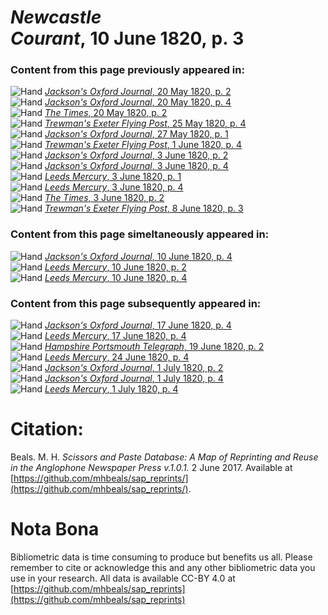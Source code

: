 # *Newcastle Courant*, 10 June 1820, p. 3  
  
### Content from this page previously appeared in:  
![Hand](http://scissorsandpaste.net/wp-content/uploads/2017/06/smallhandpointer.png) [*Jackson's Oxford Journal*, 20 May 1820, p. 2](https://mhbeals.github.io/sap_html/Jackson's-Oxford-Journal/Jackson's-Oxford-Journal-20-May-1820-p-2)  
![Hand](http://scissorsandpaste.net/wp-content/uploads/2017/06/smallhandpointer.png) [*Jackson's Oxford Journal*, 20 May 1820, p. 4](https://mhbeals.github.io/sap_html/Jackson's-Oxford-Journal/Jackson's-Oxford-Journal-20-May-1820-p-4)  
![Hand](http://scissorsandpaste.net/wp-content/uploads/2017/06/smallhandpointer.png) [*The Times*, 20 May 1820, p. 2](https://mhbeals.github.io/sap_html/The-Times/The-Times-20-May-1820-p-2)  
![Hand](http://scissorsandpaste.net/wp-content/uploads/2017/06/smallhandpointer.png) [*Trewman's Exeter Flying Post*, 25 May 1820, p. 4](https://mhbeals.github.io/sap_html/Trewman's-Exeter-Flying-Post/Trewman's-Exeter-Flying-Post-25-May-1820-p-4)  
![Hand](http://scissorsandpaste.net/wp-content/uploads/2017/06/smallhandpointer.png) [*Jackson's Oxford Journal*, 27 May 1820, p. 1](https://mhbeals.github.io/sap_html/Jackson's-Oxford-Journal/Jackson's-Oxford-Journal-27-May-1820-p-1)  
![Hand](http://scissorsandpaste.net/wp-content/uploads/2017/06/smallhandpointer.png) [*Trewman's Exeter Flying Post*, 1 June 1820, p. 4](https://mhbeals.github.io/sap_html/Trewman's-Exeter-Flying-Post/Trewman's-Exeter-Flying-Post-1-June-1820-p-4)  
![Hand](http://scissorsandpaste.net/wp-content/uploads/2017/06/smallhandpointer.png) [*Jackson's Oxford Journal*, 3 June 1820, p. 2](https://mhbeals.github.io/sap_html/Jackson's-Oxford-Journal/Jackson's-Oxford-Journal-3-June-1820-p-2)  
![Hand](http://scissorsandpaste.net/wp-content/uploads/2017/06/smallhandpointer.png) [*Jackson's Oxford Journal*, 3 June 1820, p. 4](https://mhbeals.github.io/sap_html/Jackson's-Oxford-Journal/Jackson's-Oxford-Journal-3-June-1820-p-4)  
![Hand](http://scissorsandpaste.net/wp-content/uploads/2017/06/smallhandpointer.png) [*Leeds Mercury*, 3 June 1820, p. 1](https://mhbeals.github.io/sap_html/Leeds-Mercury/Leeds-Mercury-3-June-1820-p-1)  
![Hand](http://scissorsandpaste.net/wp-content/uploads/2017/06/smallhandpointer.png) [*Leeds Mercury*, 3 June 1820, p. 4](https://mhbeals.github.io/sap_html/Leeds-Mercury/Leeds-Mercury-3-June-1820-p-4)  
![Hand](http://scissorsandpaste.net/wp-content/uploads/2017/06/smallhandpointer.png) [*The Times*, 3 June 1820, p. 2](https://mhbeals.github.io/sap_html/The-Times/The-Times-3-June-1820-p-2)  
![Hand](http://scissorsandpaste.net/wp-content/uploads/2017/06/smallhandpointer.png) [*Trewman's Exeter Flying Post*, 8 June 1820, p. 3](https://mhbeals.github.io/sap_html/Trewman's-Exeter-Flying-Post/Trewman's-Exeter-Flying-Post-8-June-1820-p-3)  
  
### Content from this page simeltaneously appeared in:  
![Hand](http://scissorsandpaste.net/wp-content/uploads/2017/06/smallhandpointer.png) [*Jackson's Oxford Journal*, 10 June 1820, p. 4](https://mhbeals.github.io/sap_html/Jackson's-Oxford-Journal/Jackson's-Oxford-Journal-10-June-1820-p-4)  
![Hand](http://scissorsandpaste.net/wp-content/uploads/2017/06/smallhandpointer.png) [*Leeds Mercury*, 10 June 1820, p. 2](https://mhbeals.github.io/sap_html/Leeds-Mercury/Leeds-Mercury-10-June-1820-p-2)  
![Hand](http://scissorsandpaste.net/wp-content/uploads/2017/06/smallhandpointer.png) [*Leeds Mercury*, 10 June 1820, p. 4](https://mhbeals.github.io/sap_html/Leeds-Mercury/Leeds-Mercury-10-June-1820-p-4)  
  
### Content from this page subsequently appeared in:  
![Hand](http://scissorsandpaste.net/wp-content/uploads/2017/06/smallhandpointer.png) [*Jackson's Oxford Journal*, 17 June 1820, p. 4](https://mhbeals.github.io/sap_html/Jackson's-Oxford-Journal/Jackson's-Oxford-Journal-17-June-1820-p-4)  
![Hand](http://scissorsandpaste.net/wp-content/uploads/2017/06/smallhandpointer.png) [*Leeds Mercury*, 17 June 1820, p. 4](https://mhbeals.github.io/sap_html/Leeds-Mercury/Leeds-Mercury-17-June-1820-p-4)  
![Hand](http://scissorsandpaste.net/wp-content/uploads/2017/06/smallhandpointer.png) [*Hampshire Portsmouth Telegraph*, 19 June 1820, p. 2](https://mhbeals.github.io/sap_html/Hampshire-Portsmouth-Telegraph/Hampshire-Portsmouth-Telegraph-19-June-1820-p-2)  
![Hand](http://scissorsandpaste.net/wp-content/uploads/2017/06/smallhandpointer.png) [*Leeds Mercury*, 24 June 1820, p. 4](https://mhbeals.github.io/sap_html/Leeds-Mercury/Leeds-Mercury-24-June-1820-p-4)  
![Hand](http://scissorsandpaste.net/wp-content/uploads/2017/06/smallhandpointer.png) [*Jackson's Oxford Journal*, 1 July 1820, p. 2](https://mhbeals.github.io/sap_html/Jackson's-Oxford-Journal/Jackson's-Oxford-Journal-1-July-1820-p-2)  
![Hand](http://scissorsandpaste.net/wp-content/uploads/2017/06/smallhandpointer.png) [*Jackson's Oxford Journal*, 1 July 1820, p. 4](https://mhbeals.github.io/sap_html/Jackson's-Oxford-Journal/Jackson's-Oxford-Journal-1-July-1820-p-4)  
![Hand](http://scissorsandpaste.net/wp-content/uploads/2017/06/smallhandpointer.png) [*Leeds Mercury*, 1 July 1820, p. 4](https://mhbeals.github.io/sap_html/Leeds-Mercury/Leeds-Mercury-1-July-1820-p-4)  


# Citation: 

Beals. M. H. *Scissors and Paste Database: A Map of Reprinting and Reuse in the Anglophone Newspaper Press v.1.0.1.* 2 June 2017. Available at [https://github.com/mhbeals/sap_reprints/](https://github.com/mhbeals/sap_reprints/). 

# Nota Bona

Bibliometric data is time consuming to produce but benefits us all. Please remember to cite or acknowledge this and any other bibliometric data you use in your research. All data is available CC-BY 4.0 at [https://github.com/mhbeals/sap_reprints](https://github.com/mhbeals/sap_reprints)